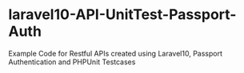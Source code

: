 # laravel10-API-UnitTest-Passport-Auth
Example Code for Restful APIs created using Laravel10, Passport Authentication and PHPUnit Testcases
